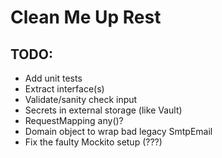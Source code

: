 
# Clean Me Up Rest



## TODO:
* Add unit tests
* Extract interface(s)
* Validate/sanity check input
* Secrets in external storage (like Vault)
* RequestMapping any()?
* Domain object to wrap bad legacy SmtpEmail
* Fix the faulty Mockito setup (???)
